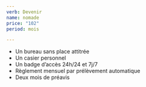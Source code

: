 ```yaml
---
verb: Devenir
name: nomade
price: "102"
period: mois

---
```

* Un bureau sans place attitrée
* Un casier personnel
* Un badge d’accès 24h/24 et 7j/7
* Règlement mensuel par prélèvement automatique
* Deux mois de préavis